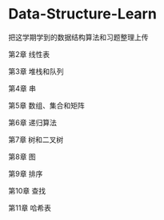 # Data-Structure-Learn
把这学期学到的数据结构算法和习题整理上传

第2章 线性表 

第3章 堆栈和队列 

第4章 串 

第5章 数组、集合和矩阵 

第6章 递归算法 

第7章 树和二叉树 

第8章 图 

第9章 排序 

第10章 查找 

第11章 哈希表 
